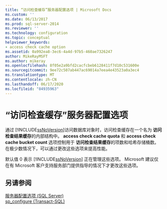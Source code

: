```yaml
---
title: “访问检查缓存”服务器配置选项 | Microsoft Docs
ms.custom: ''
ms.date: 06/13/2017
ms.prod: sql-server-2014
ms.reviewer: ''
ms.technology: configuration
ms.topic: conceptual
helpviewer_keywords:
- access check cache option
ms.assetid: 0a992ea8-3ec6-4a4d-97b5-460ae7326247
author: MikeRayMSFT
ms.author: mikeray
ms.openlocfilehash: 8f05e2a9bfd2cacfcbeb6128411f7d10c531600e
ms.sourcegitcommit: 9ee72c507ab447ac69014a7eea4e43523a0a3ec4
ms.translationtype: MT
ms.contentlocale: zh-CN
ms.lasthandoff: 06/17/2020
ms.locfileid: "84935963"
---
```

# <a name="access-check-cache-server-configuration-options"></a>“访问检查缓存”服务器配置选项
  通过 [!INCLUDE[ssNoVersion](../../includes/ssnoversion-md.md)]访问数据库对象时，访问检查缓存在一个名为 **访问检查结果缓存**的内部结构中。 **access check cache quota** 和 **access check cache bucket count** 选项控制用于 **访问检查结果缓存**的项数和哈希存储桶数。 在极少数情况下，可以通过更改这些选项来提高性能。  
  
 默认值 0 表示 [!INCLUDE[ssNoVersion](../../includes/ssnoversion-md.md)] 正在管理这些选项。 Microsoft 建议仅在有 Microsoft 客户支持服务部门提供指导的情况下才更改这些选项。  
  
## <a name="see-also"></a>另请参阅  
 [服务器配置选项 (SQL Server)](server-configuration-options-sql-server.md)   
 [sp_configure &#40;Transact-SQL&#41;](/sql/relational-databases/system-stored-procedures/sp-configure-transact-sql)  
  
  
